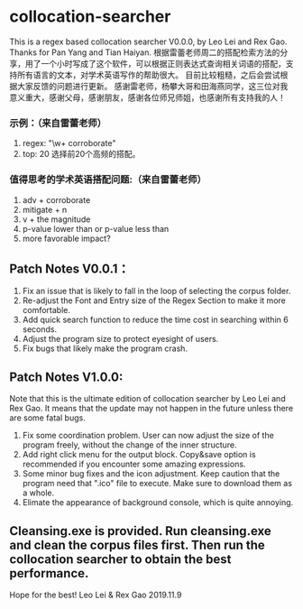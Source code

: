 # collocation-searcher
This is a regex based collocation searcher V0.0.0, by Leo Lei and Rex Gao.
Thanks for Pan Yang and Tian Haiyan.
根据雷蕾老师周二的搭配检索方法的分享，用了一个小时写成了这个软件，可以根据正则表达式查询相关词语的搭配，支持所有语言的文本，对学术英语写作的帮助很大。
目前比较粗糙，之后会尝试根据大家反馈的问题进行更新。
感谢雷老师，杨攀大哥和田海燕同学，这三位对我意义重大，感谢父母，感谢朋友，感谢各位师兄师姐，也感谢所有支持我的人！

### 示例：（来自雷蕾老师）
1. regex: "\w+ corroborate"
2. top: 20
选择前20个高频的搭配。

### 值得思考的学术英语搭配问题:（来自雷蕾老师）
1. adv + corroborate
2. mitigate + n
3. v + the magnitude
4. p-value lower than or p-value less than
5. more favorable impact?

## Patch Notes V0.0.1：
1. Fix an issue that is likely to fall in the loop of selecting the corpus folder.
2. Re-adjust the Font and Entry size of the Regex Section to make it more comfortable.
3. Add quick search function to reduce the time cost in searching within 6 seconds.
4. Adjust the program size to protect eyesight of users.
5. Fix bugs that likely make the program crash.

## Patch Notes V1.0.0:
Note that this is the ultimate edition of collocation searcher by Leo Lei and Rex Gao.
It means that the update may not happen in the future unless there are some fatal bugs.
1. Fix some coordination problem. User can now adjust the size of the program freely, without the change of the inner structure.
2. Add right click menu for the output block. Copy&save option is recommended if you encounter some amazing expressions.
3. Some minor bug fixes and the icon adjustment. Keep caution that the program need that ".ico" file to execute. Make sure to download them as a whole.
4. Elimate the appearance of background console, which is quite annoying.

## Cleansing.exe is provided. Run cleansing.exe and clean the corpus files first. Then run the collocation searcher to obtain the best performance.
Hope for the best!
Leo Lei & Rex Gao
2019.11.9